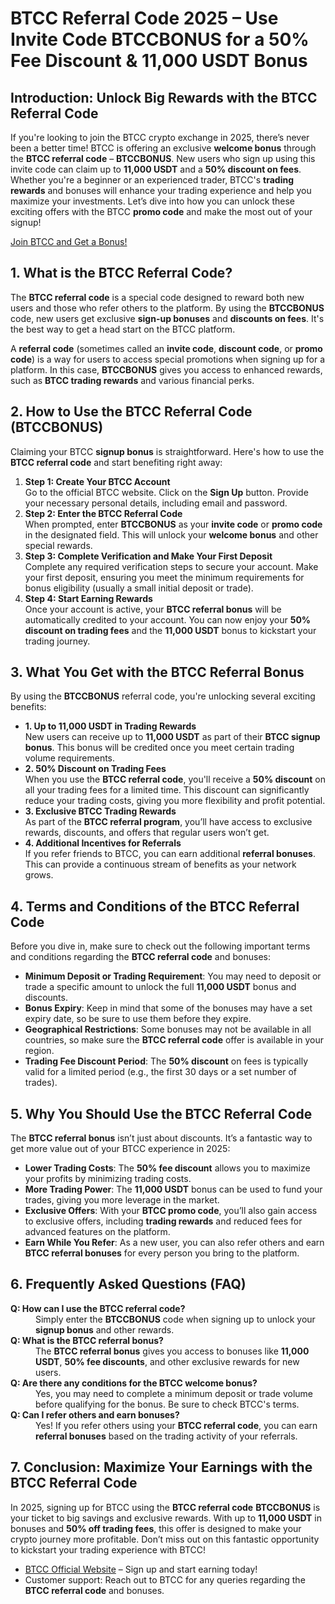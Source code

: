 
<h1>BTCC Referral Code 2025 – Use Invite Code BTCCBONUS for a 50% Fee Discount & 11,000 USDT Bonus</h1>
  </header>

<section>
        <h2>Introduction: Unlock Big Rewards with the BTCC Referral Code</h2>
        <p>If you're looking to join the BTCC crypto exchange in 2025, there’s never been a better time! BTCC is offering an exclusive <strong>welcome bonus</strong> through the <strong>BTCC referral code</strong> – <strong>BTCCBONUS</strong>. New users who sign up using this invite code can claim up to <strong>11,000 USDT</strong> and a <strong>50% discount on fees</strong>. Whether you're a beginner or an experienced trader, BTCC's <strong>trading rewards</strong> and bonuses will enhance your trading experience and help you maximize your investments. Let’s dive into how you can unlock these exciting offers with the BTCC <strong>promo code</strong> and make the most out of your signup!</p>
    </section>
<a href="https://partner.btcc.com/us/c/BTCCBONUS/9303" target="_blank">Join BTCC and Get a Bonus!</a>

  <section>
        <h2>1. What is the BTCC Referral Code?</h2>
        <p>The <strong>BTCC referral code</strong> is a special code designed to reward both new users and those who refer others to the platform. By using the <strong>BTCCBONUS</strong> code, new users get exclusive <strong>sign-up bonuses</strong> and <strong>discounts on fees</strong>. It's the best way to get a head start on the BTCC platform.</p>
        <p>A <strong>referral code</strong> (sometimes called an <strong>invite code</strong>, <strong>discount code</strong>, or <strong>promo code</strong>) is a way for users to access special promotions when signing up for a platform. In this case, <strong>BTCCBONUS</strong> gives you access to enhanced rewards, such as <strong>BTCC trading rewards</strong> and various financial perks.</p>
    </section>

  <section>
        <h2>2. How to Use the BTCC Referral Code (BTCCBONUS)</h2>
        <p>Claiming your BTCC <strong>signup bonus</strong> is straightforward. Here's how to use the <strong>BTCC referral code</strong> and start benefiting right away:</p>
        <ol>
            <li><strong>Step 1: Create Your BTCC Account</strong><br>
              Go to the official BTCC website. Click on the <strong>Sign Up</strong> button. Provide your necessary personal details, including email and password.
            </li>
            <li><strong>Step 2: Enter the BTCC Referral Code</strong><br>
              When prompted, enter <strong>BTCCBONUS</strong> as your <strong>invite code</strong> or <strong>promo code</strong> in the designated field. This will unlock your <strong>welcome bonus</strong> and other special rewards.
            </li>
            <li><strong>Step 3: Complete Verification and Make Your First Deposit</strong><br>
              Complete any required verification steps to secure your account. Make your first deposit, ensuring you meet the minimum requirements for bonus eligibility (usually a small initial deposit or trade).
            </li>
            <li><strong>Step 4: Start Earning Rewards</strong><br>
              Once your account is active, your <strong>BTCC referral bonus</strong> will be automatically credited to your account. You can now enjoy your <strong>50% discount on trading fees</strong> and the <strong>11,000 USDT</strong> bonus to kickstart your trading journey.
            </li>
        </ol>
    </section>

  <section>
        <h2>3. What You Get with the BTCC Referral Bonus</h2>
        <p>By using the <strong>BTCCBONUS</strong> referral code, you're unlocking several exciting benefits:</p>
        <ul>
            <li><strong>1. Up to 11,000 USDT in Trading Rewards</strong><br>
              New users can receive up to <strong>11,000 USDT</strong> as part of their <strong>BTCC signup bonus</strong>. This bonus will be credited once you meet certain trading volume requirements.
            </li>
            <li><strong>2. 50% Discount on Trading Fees</strong><br>
              When you use the <strong>BTCC referral code</strong>, you'll receive a <strong>50% discount</strong> on all your trading fees for a limited time. This discount can significantly reduce your trading costs, giving you more flexibility and profit potential.
            </li>
            <li><strong>3. Exclusive BTCC Trading Rewards</strong><br>
              As part of the <strong>BTCC referral program</strong>, you’ll have access to exclusive rewards, discounts, and offers that regular users won’t get.
            </li>
            <li><strong>4. Additional Incentives for Referrals</strong><br>
              If you refer friends to BTCC, you can earn additional <strong>referral bonuses</strong>. This can provide a continuous stream of benefits as your network grows.
            </li>
        </ul>
    </section>
<section>
        <h2>4. Terms and Conditions of the BTCC Referral Code</h2>
        <p>Before you dive in, make sure to check out the following important terms and conditions regarding the <strong>BTCC referral code</strong> and bonuses:</p>
        <ul>
            <li><strong>Minimum Deposit or Trading Requirement</strong>: You may need to deposit or trade a specific amount to unlock the full <strong>11,000 USDT</strong> bonus and discounts.</li>
            <li><strong>Bonus Expiry</strong>: Keep in mind that some of the bonuses may have a set expiry date, so be sure to use them before they expire.</li>
            <li><strong>Geographical Restrictions</strong>: Some bonuses may not be available in all countries, so make sure the <strong>BTCC referral code</strong> offer is available in your region.</li>
            <li><strong>Trading Fee Discount Period</strong>: The <strong>50% discount</strong> on fees is typically valid for a limited period (e.g., the first 30 days or a set number of trades).</li>
        </ul>
    </section>

<section>
        <h2>5. Why You Should Use the BTCC Referral Code</h2>
        <p>The <strong>BTCC referral bonus</strong> isn’t just about discounts. It’s a fantastic way to get more value out of your BTCC experience in 2025:</p>
        <ul>
            <li><strong>Lower Trading Costs</strong>: The <strong>50% fee discount</strong> allows you to maximize your profits by minimizing trading costs.</li>
            <li><strong>More Trading Power</strong>: The <strong>11,000 USDT</strong> bonus can be used to fund your trades, giving you more leverage in the market.</li>
            <li><strong>Exclusive Offers</strong>: With your <strong>BTCC promo code</strong>, you’ll also gain access to exclusive offers, including <strong>trading rewards</strong> and reduced fees for advanced features on the platform.</li>
            <li><strong>Earn While You Refer</strong>: As a new user, you can also refer others and earn <strong>BTCC referral bonuses</strong> for every person you bring to the platform.</li>
        </ul>
    </section>

<section>
        <h2>6. Frequently Asked Questions (FAQ)</h2>
        <dl>
            <dt><strong>Q: How can I use the BTCC referral code?</strong></dt>
            <dd>Simply enter the <strong>BTCCBONUS</strong> code when signing up to unlock your <strong>signup bonus</strong> and other rewards.</dd>

  <dt><strong>Q: What is the BTCC referral bonus?</strong></dt>
    <dd>The <strong>BTCC referral bonus</strong> gives you access to bonuses like <strong>11,000 USDT</strong>, <strong>50% fee discounts</strong>, and other exclusive rewards for new users.</dd>

<dt><strong>Q: Are there any conditions for the BTCC welcome bonus?</strong></dt>
<dd>Yes, you may need to complete a minimum deposit or trade volume before qualifying for the bonus. Be sure to check BTCC's terms.</dd>

  <dt><strong>Q: Can I refer others and earn bonuses?</strong></dt>
  <dd>Yes! If you refer others using your <strong>BTCC referral code</strong>, you can earn <strong>referral bonuses</strong> based on the trading activity of your referrals.</dd>
  </dl>
  </section>
<section>
<h2>7. Conclusion: Maximize Your Earnings with the BTCC Referral Code</h2>
<p>In 2025, signing up for BTCC using the <strong>BTCC referral code</strong> <strong>BTCCBONUS</strong> is your ticket to big savings and exclusive rewards. With up to <strong>11,000 USDT</strong> in bonuses and <strong>50% off trading fees</strong>, this offer is designed to make your crypto journey more profitable. Don’t miss out on this fantastic opportunity to kickstart your trading experience with BTCC!</p>
</section>

<section>
<ul>
            <li><a href="https://www.btcc.com">BTCC Official Website</a> – Sign up and start earning today!</li>
            <li>Customer support: Reach out to BTCC for any queries regarding the <strong>BTCC referral code</strong> and bonuses.</li>
        </ul>
    </section>
</body>
</html>
